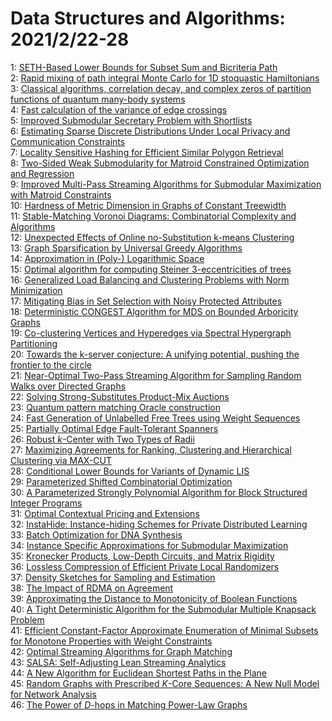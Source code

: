 # Data Structures and Algorithms: 2021/2/22-28  
1: [SETH-Based Lower Bounds for Subset Sum and Bicriteria Path](https://doi.org/10.48550/arXiv.1704.04546)  
2: [Rapid mixing of path integral Monte Carlo for 1D stoquastic Hamiltonians](https://doi.org/10.48550/arXiv.1812.02144)  
3: [Classical algorithms, correlation decay, and complex zeros of partition  functions of quantum many-body systems](https://doi.org/10.48550/arXiv.1910.09071)  
4: [Fast calculation of the variance of edge crossings](https://doi.org/10.48550/arXiv.2003.03258)  
5: [Improved Submodular Secretary Problem with Shortlists](https://doi.org/10.48550/arXiv.2010.01901)  
6: [Estimating Sparse Discrete Distributions Under Local Privacy and  Communication Constraints](https://doi.org/10.48550/arXiv.2011.00083)  
7: [Locality Sensitive Hashing for Efficient Similar Polygon Retrieval](https://doi.org/10.48550/arXiv.2101.04339)  
8: [Two-Sided Weak Submodularity for Matroid Constrained Optimization and  Regression](https://doi.org/10.48550/arXiv.2102.09644)  
9: [Improved Multi-Pass Streaming Algorithms for Submodular Maximization  with Matroid Constraints](https://doi.org/10.48550/arXiv.2102.09679)  
10: [Hardness of Metric Dimension in Graphs of Constant Treewidth](https://doi.org/10.48550/arXiv.2102.09791)  
11: [Stable-Matching Voronoi Diagrams: Combinatorial Complexity and  Algorithms](https://doi.org/10.48550/arXiv.1804.09411)  
12: [Unexpected Effects of Online no-Substitution k-means Clustering](https://doi.org/10.48550/arXiv.1908.06818)  
13: [Graph Sparsification by Universal Greedy Algorithms](https://doi.org/10.48550/arXiv.2007.07161)  
14: [Approximation in (Poly-) Logarithmic Space](https://doi.org/10.48550/arXiv.2008.04416)  
15: [Optimal algorithm for computing Steiner 3-eccentricities of trees](https://doi.org/10.48550/arXiv.2008.09299)  
16: [Generalized Load Balancing and Clustering Problems with Norm  Minimization](https://doi.org/10.48550/arXiv.2011.00817)  
17: [Mitigating Bias in Set Selection with Noisy Protected Attributes](https://doi.org/10.48550/arXiv.2011.04219)  
18: [Deterministic CONGEST Algorithm for MDS on Bounded Arboricity Graphs](https://doi.org/10.48550/arXiv.2102.08076)  
19: [Co-clustering Vertices and Hyperedges via Spectral Hypergraph  Partitioning](https://doi.org/10.48550/arXiv.2102.10169)  
20: [Towards the k-server conjecture: A unifying potential, pushing the  frontier to the circle](https://doi.org/10.48550/arXiv.2102.10474)  
21: [Near-Optimal Two-Pass Streaming Algorithm for Sampling Random Walks over  Directed Graphs](https://doi.org/10.48550/arXiv.2102.11251)  
22: [Solving Strong-Substitutes Product-Mix Auctions](https://doi.org/10.48550/arXiv.1909.07313)  
23: [Quantum pattern matching Oracle construction](https://doi.org/10.48550/arXiv.2005.02751)  
24: [Fast Generation of Unlabelled Free Trees using Weight Sequences](https://doi.org/10.48550/arXiv.2010.07211)  
25: [Partially Optimal Edge Fault-Tolerant Spanners](https://doi.org/10.48550/arXiv.2102.11360)  
26: [Robust $k$-Center with Two Types of Radii](https://doi.org/10.48550/arXiv.2102.11435)  
27: [Maximizing Agreements for Ranking, Clustering and Hierarchical  Clustering via MAX-CUT](https://doi.org/10.48550/arXiv.2102.11548)  
28: [Conditional Lower Bounds for Variants of Dynamic LIS](https://doi.org/10.48550/arXiv.2102.11797)  
29: [Parameterized Shifted Combinatorial Optimization](https://doi.org/10.48550/arXiv.1702.06844)  
30: [A Parameterized Strongly Polynomial Algorithm for Block Structured  Integer Programs](https://doi.org/10.48550/arXiv.1802.05859)  
31: [Optimal Contextual Pricing and Extensions](https://doi.org/10.48550/arXiv.2003.01703)  
32: [InstaHide: Instance-hiding Schemes for Private Distributed Learning](https://doi.org/10.48550/arXiv.2010.02772)  
33: [Batch Optimization for DNA Synthesis](https://doi.org/10.48550/arXiv.2011.14532)  
34: [Instance Specific Approximations for Submodular Maximization](https://doi.org/10.48550/arXiv.2102.11911)  
35: [Kronecker Products, Low-Depth Circuits, and Matrix Rigidity](https://doi.org/10.48550/arXiv.2102.11992)  
36: [Lossless Compression of Efficient Private Local Randomizers](https://doi.org/10.48550/arXiv.2102.12099)  
37: [Density Sketches for Sampling and Estimation](https://doi.org/10.48550/arXiv.2102.12301)  
38: [The Impact of RDMA on Agreement](https://doi.org/10.48550/arXiv.1905.12143)  
39: [Approximating the Distance to Monotonicity of Boolean Functions](https://doi.org/10.48550/arXiv.1911.06924)  
40: [A Tight Deterministic Algorithm for the Submodular Multiple Knapsack  Problem](https://doi.org/10.48550/arXiv.2003.11450)  
41: [Efficient Constant-Factor Approximate Enumeration of Minimal Subsets for  Monotone Properties with Weight Constraints](https://doi.org/10.48550/arXiv.2009.08830)  
42: [Optimal Streaming Algorithms for Graph Matching](https://doi.org/10.48550/arXiv.2102.06939)  
43: [SALSA: Self-Adjusting Lean Streaming Analytics](https://doi.org/10.48550/arXiv.2102.12531)  
44: [A New Algorithm for Euclidean Shortest Paths in the Plane](https://doi.org/10.48550/arXiv.2102.12589)  
45: [Random Graphs with Prescribed $K$-Core Sequences: A New Null Model for  Network Analysis](https://doi.org/10.48550/arXiv.2102.12604)  
46: [The Power of $D$-hops in Matching Power-Law Graphs](https://doi.org/10.48550/arXiv.2102.12975)  